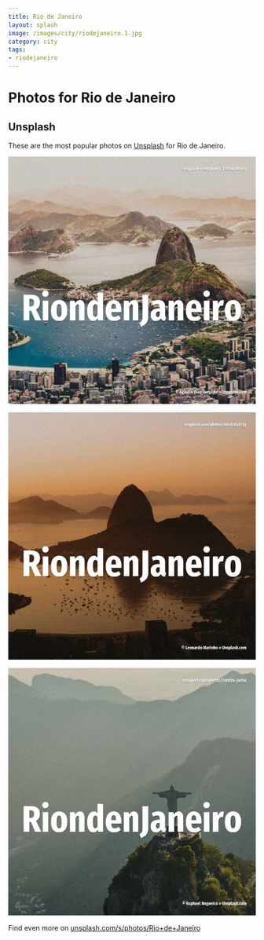 ```yaml
---
title: Rio de Janeiro
layout: splash
image: /images/city/riodejaneiro.1.jpg
category: city
tags:
- riodejaneiro
---
```

# Photos for Rio de Janeiro

## Unsplash

These are the most popular photos on [Unsplash](https://unsplash.com) for Rio de Janeiro.

![Rio de Janeiro](/images/city/riodejaneiro.1.jpg)

![Rio de Janeiro](/images/city/riodejaneiro.2.jpg)

![Rio de Janeiro](/images/city/riodejaneiro.3.jpg)

Find even more on [unsplash.com/s/photos/Rio+de+Janeiro](https://unsplash.com/s/photos/Rio+de+Janeiro)